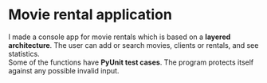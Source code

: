 # Movie rental application
I made a console app for movie rentals which is based on a **layered architecture**. The user can add or search movies, clients or rentals, and see statistics.  
Some of the functions have **PyUnit test cases**. The program protects itself against any possible invalid input.
